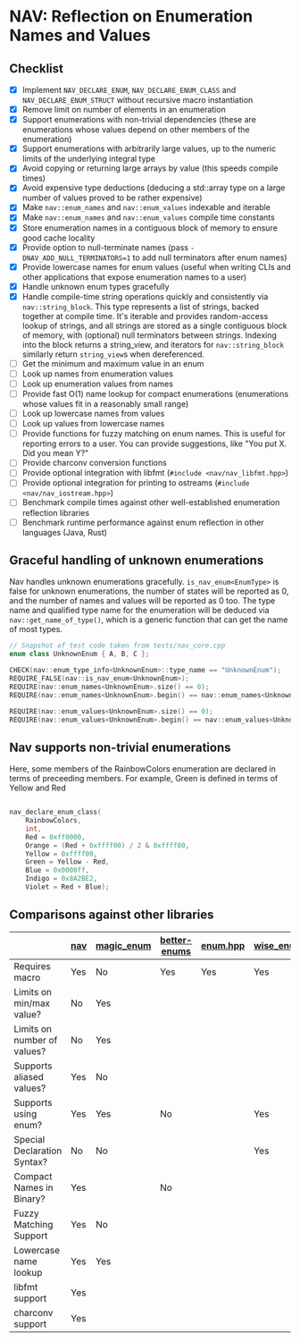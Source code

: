 # NAV: Reflection on Enumeration Names and Values

## Checklist

- [x] Implement `NAV_DECLARE_ENUM`, `NAV_DECLARE_ENUM_CLASS` and `NAV_DECLARE_ENUM_STRUCT` without recursive macro instantiation
- [x] Remove limit on number of elements in an enumeration
- [x] Support enumerations with non-trivial dependencies (these are enumerations
      whose values depend on other members of the enumeration)
- [x] Support enumerations with arbitrarily large values, up to the numeric
      limits of the underlying integral type
- [x] Avoid copying or returning large arrays by value (this speeds compile
      times)
- [x] Avoid expensive type deductions (deducing a std::array type on a large
      number of values proved to be rather expensive)
- [x] Make `nav::enum_names` and `nav::enum_values` indexable and iterable
- [x] Make `nav::enum_names` and `nav::enum_values` compile time constants
- [x] Store enumeration names in a contiguous block of memory to ensure good
      cache locality
- [x] Provide option to null-terminate names (pass
      `-DNAV_ADD_NULL_TERMINATORS=1` to add null terminators after enum names)
- [x] Provide lowercase names for enum values (useful when writing CLIs and
      other applications that expose enumeration names to a user)
- [x] Handle unknown enum types gracefully
- [x] Handle compile-time string operations quickly and consistently via
      `nav::string_block`. This type represents a list of strings, backed
      together at compile time. It's iterable and provides random-access lookup
      of strings, and all strings are stored as a single contiguous block of
      memory, with (optional) null terminators between strings. Indexing into
      the block returns a string_view, and iterators for `nav::string_block`
      similarly return `string_view`s when dereferenced.
- [ ] Get the minimum and maximum value in an enum
- [ ] Look up names from enumeration values
- [ ] Look up enumeration values from names
- [ ] Provide fast O(1) name lookup for compact enumerations (enumerations whose
      values fit in a reasonably small range)
- [ ] Look up lowercase names from values
- [ ] Look up values from lowercase names
- [ ] Provide functions for fuzzy matching on enum names. This is useful for
      reporting errors to a user. You can provide suggestions, like "You put X.
      Did you mean Y?"
- [ ] Provide charconv conversion functions
- [ ] Provide optional integration with libfmt (`#include <nav/nav_libfmt.hpp>`)
- [ ] Provide optional integration for printing to ostreams
      (`#include <nav/nav_iostream.hpp>`)
- [ ] Benchmark compile times against other well-established enumeration
      reflection libraries
- [ ] Benchmark runtime performance against enum reflection in other languages
      (Java, Rust)

## Graceful handling of unknown enumerations

Nav handles unknown enumerations gracefully. `is_nav_enum<EnumType>` is false
for unknown enumerations, the number of states will be reported as 0, and the
number of names and values will be reported as 0 too. The type name and
qualified type name for the enumeration will be deduced via
`nav::get_name_of_type()`, which is a generic function that can get the name of
most types.

```cpp
// Snapshot of test code taken from tests/nav_core.cpp
enum class UnknownEnum { A, B, C };

CHECK(nav::enum_type_info<UnknownEnum>::type_name == "UnknownEnum");
REQUIRE_FALSE(nav::is_nav_enum<UnknownEnum>);
REQUIRE(nav::enum_names<UnknownEnum>.size() == 0);
REQUIRE(nav::enum_names<UnknownEnum>.begin() == nav::enum_names<UnknownEnum>.end());

REQUIRE(nav::enum_values<UnknownEnum>.size() == 0);
REQUIRE(nav::enum_values<UnknownEnum>.begin() == nav::enum_values<UnknownEnum>.end());
```

## Nav supports non-trivial enumerations

Here, some members of the RainbowColors enumeration are declared in terms of
preceeding members. For example, Green is defined in terms of Yellow and Red

```cpp

nav_declare_enum_class(
    RainbowColors,
    int,
    Red = 0xff0000,
    Orange = (Red + 0xffff00) / 2 & 0xffff00,
    Yellow = 0xffff00,
    Green = Yellow - Red,
    Blue = 0x0000ff,
    Indigo = 0x8A2BE2,
    Violet = Red + Blue);
```

## Comparisons against other libraries

|                             | **[nav]** | [magic_enum] | [better-enums] | [enum.hpp] | [wise_enum] |
| --------------------------- | --------- | ------------ | -------------- | ---------- | ----------- |
| Requires macro              | Yes       | No           | Yes            | Yes        | Yes         |
| Limits on min/max value?    | No        | Yes          |                |            |             |
| Limits on number of values? | No        | Yes          |                |            |             |
| Supports aliased values?    | Yes       | No           |                |            |             |
| Supports using enum?        | Yes       | Yes          | No             |            | Yes         |
| Special Declaration Syntax? | No        | No           |                |            | Yes         |
| Compact Names in Binary?    | Yes       |              | No             |            |             |
| Fuzzy Matching Support      | Yes       | No           |                |            |             |
| Lowercase name lookup       | Yes       | Yes          |                |            |             |
| libfmt support              | Yes       |              |                |            |             |
| charconv support            | Yes       |              |                |            |             |

[nav]: https://github.com/codeinred/nav
[magic_enum]: https://github.com/Neargye/magic_enum
[better-enums]: https://github.com/aantron/better-enums
[enum.hpp]: https://github.com/BlackMATov/enum.hpp
[wise_enum]: https://github.com/quicknir/wise_enum
